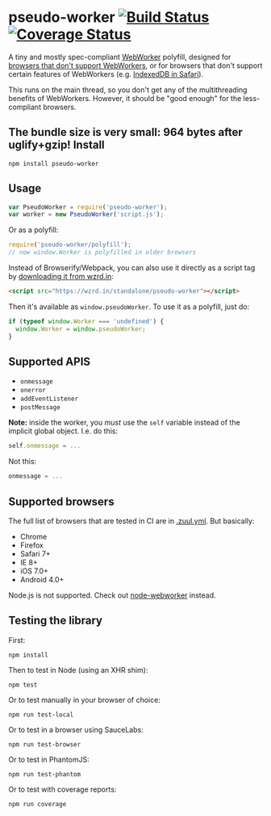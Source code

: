 pseudo-worker [![Build Status](https://travis-ci.org/nolanlawson/pseudo-worker.svg?branch=master)](https://travis-ci.org/nolanlawson/pseudo-worker) [![Coverage Status](https://coveralls.io/repos/nolanlawson/pseudo-worker/badge.svg?branch=master&service=github)](https://coveralls.io/github/nolanlawson/pseudo-worker?branch=master)
====

A tiny and mostly spec-compliant [WebWorker](https://www.w3.org/TR/workers/) polyfill, 
designed for [browsers that don't support WebWorkers](http://caniuse.com/#feat=webworkers), 
or for browsers that don't support certain features of WebWorkers (e.g. 
[IndexedDB in Safari](https://bugs.webkit.org/show_bug.cgi?id=149953)).

This runs on the main thread, so you don't get any of the multithreading
benefits of WebWorkers. However, it should be "good enough" for the
less-compliant browsers.

The bundle size is very small: **964 bytes** after uglify+gzip!
Install
-----

    npm install pseudo-worker

Usage
----

```js
var PseudoWorker = require('pseudo-worker');
var worker = new PseudoWorker('script.js');
```

Or as a polyfill:

```js
require('pseudo-worker/polyfill');
// now window.Worker is polyfilled in older browsers
```

Instead of Browserify/Webpack, you can also use it directly as a script tag by [downloading it from wzrd.in](https://wzrd.in/standalone/pseudo-worker):

```html
<script src="https://wzrd.in/standalone/pseudo-worker"></script>
```

Then it's available as `window.pseudoWorker`. To use it as a polyfill, just do:

```js
if (typeof window.Worker === 'undefined') {
  window.Worker = window.pseudoWorker;
}
```

Supported APIS
----

* `onmessage`
* `onerror`
* `addEventListener`
* `postMessage`

**Note:** inside the worker, you _must_ use the `self` variable instead 
of the implicit global object. I.e. do this:

```js
self.onmessage = ...
```

Not this:

```js
onmessage = ...
```

Supported browsers
---

The full list of browsers that are tested in CI are in [.zuul.yml](https://github.com/nolanlawson/pseudo-worker/blob/master/.zuul.yml). But basically:

* Chrome
* Firefox
* Safari 7+
* IE 8+
* iOS 7.0+
* Android 4.0+

Node.js is not supported. Check out [node-webworker](https://github.com/pgriess/node-webworker) instead.

Testing the library
---

First:

    npm install

Then to test in Node (using an XHR shim):

    npm test
    
Or to test manually in your browser of choice:

    npm run test-local

Or to test in a browser using SauceLabs:

    npm run test-browser

Or to test in PhantomJS:

    npm run test-phantom

Or to test with coverage reports:

    npm run coverage
